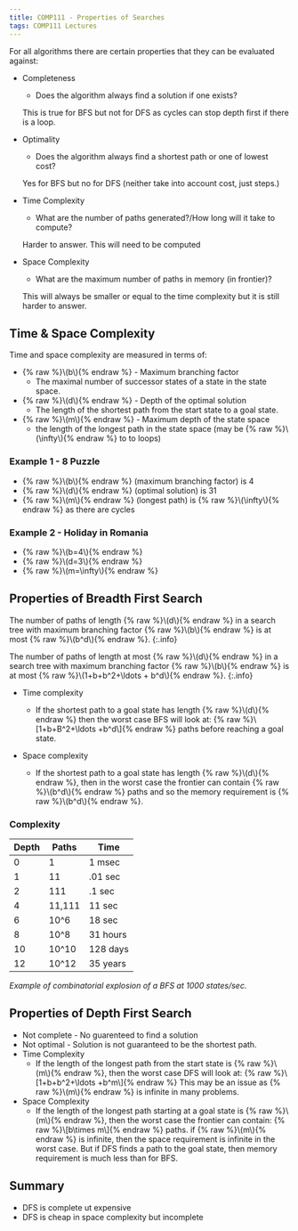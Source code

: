```yaml
---
title: COMP111 - Properties of Searches
tags: COMP111 Lectures
---
```

For all algorithms there are certain properties that they can be evaluated against:

* Completeness
	* Does the algorithm always find a solution if one exists?
	
	This is true for BFS but not for DFS as cycles can stop depth first if there is a loop.
	
* Optimality
	* Does the algorithm always find a shortest path or one of lowest cost?
	
	Yes for BFS but no for DFS (neither take into account cost, just steps.)
	
* Time Complexity
	* What are the number of paths generated?/How long will it take to compute?
	
	Harder to answer. This will need to be computed
	
* Space Complexity
	* What are the maximum number of paths in memory (in frontier)?
	
	This will always be smaller or equal to the time complexity but it is still harder to answer.
	
## Time & Space Complexity

Time and space complexity are measured in terms of:

* {% raw %}\\\(b\\\){% endraw %} - Maximum branching factor
	* The maximal number of successor states of a state in the state space.
* {% raw %}\\\(d\\\){% endraw %} - Depth of the optimal solution
	* The length of the shortest path from the start state to a goal state.
* {% raw %}\\\(m\\\){% endraw %} - Maximum depth of the state space
	* the length of the longest path in the state space (may be {% raw %}\\\(\infty\\\){% endraw %} to to loops)
	
### Example 1 - 8 Puzzle

* {% raw %}\\\(b\\\){% endraw %} (maximum branching factor) is 4
* {% raw %}\\\(d\\\){% endraw %} (optimal solution) is 31
* {% raw %}\\\(m\\\){% endraw %} (longest path) is {% raw %}\\\(\infty\\\){% endraw %} as there are cycles

### Example 2 - Holiday in Romania

* {% raw %}\\\(b=4\\\){% endraw %}
* {% raw %}\\\(d=3\\\){% endraw %}
* {% raw %}\\\(m=\infty\\\){% endraw %}

## Properties of Breadth First Search

The number of paths of length {% raw %}\\\(d\\\){% endraw %} in a search tree with maximum branching factor {% raw %}\\\(b\\\){% endraw %} is at most {% raw %}\\\(b^d\\\){% endraw %}.
{:.info}

The number of paths of length at most {% raw %}\\\(d\\\){% endraw %} in a search tree with maximum branching factor {% raw %}\\\(b\\\){% endraw %} is at most {% raw %}\\\(1+b+b^2+\ldots + b^d\\\){% endraw %}.
{:.info}

* Time complexity
	* If the shortest path to a goal state has length {% raw %}\\\(d\\\){% endraw %} then the worst case BFS will look at: {% raw %}\\\[1+b+B^2+\ldots +b^d\\\]{% endraw %} paths before reaching a goal state.

* Space complexity
	* If the shortest path to a goal state has length {% raw %}\\\(d\\\){% endraw %}, then in the worst case the frontier can contain {% raw %}\\\(b^d\\\){% endraw %} paths and so the memory requirement is {% raw %}\\\(b^d\\\){% endraw %}.

### Complexity

| Depth | Paths | Time | 
| --- | --- | --- |
| 0 | 1 | 1 msec |
| 1 | 11 | .01 sec | 
| 2 | 111 | .1 sec | 
| 4 | 11,111 | 11 sec |
| 6 | 10^6 | 18 sec |
| 8 | 10^8 | 31 hours |
| 10 | 10^10 | 128 days |
| 12 |10^12 | 35 years |

*Example of combinatorial explosion of a BFS at 1000 states/sec.*

## Properties of Depth First Search

* Not complete - No guarenteed to find a solution
* Not optimal - Solution is not guaranteed to be the shortest path.
* Time Complexity 
	* If the length of the longest path from the start state is {% raw %}\\\(m\\\){% endraw %}, then the worst case DFS will look at: {% raw %}\\\[1+b+b^2+\ldots +b^m\\\]{% endraw %} This may be an issue as {% raw %}\\\(m\\\){% endraw %} is infinite in many problems.
* Space Complexity
	* If the length of the longest path starting at a goal state is {% raw %}\\\(m\\\){% endraw %}, then the worst case the frontier can contain: {% raw %}\\\[b\times m\\\]{% endraw %} paths. if {% raw %}\\\(m\\\){% endraw %} is infinite, then the space requirement is infinite in the worst case. But if DFS finds a path to the goal state, then memory requirement is much less than for BFS.


## Summary

* DFS is complete ut expensive
* DFS is cheap in space complexity but incomplete
